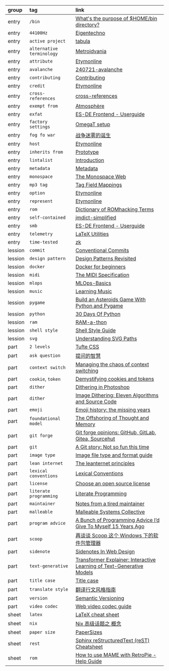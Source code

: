 group   | tag                       | link
:-      | :-                        | :-
entry   | `/bin`                    | [What's the purpose of $HOME/bin directory?](https://askubuntu.com/questions/1408441/whats-the-purpose-of-home-bin-directory)
entry   | `44100Hz`                 | [Eigentechno](https://www.isik.dev/posts/Eigentechno.html)
entry   | `active project`          | [tabula](https://github.com/tabulapdf/tabula)
entry   | `alternative terminology` | [Metroidvania](https://en.wikipedia.org/wiki/Metroidvania)
entry   | `attribute`               | [Etymonline](https://www.etymonline.com/search?q=Attribution)
entry   | `avalanche`               | [240721-avalanche](https://nnnnnnnn.co/log/240721-avalanche.html)
entry   | `contributing`            | [Contributing](https://github.com/MarcDiethelm/contributing)
entry   | `credit`                  | [Etymonline](https://www.etymonline.com/search?q=Credits)
entry   | `cross-references`        | [cross-references](https://docs.readthedocs.io/en/stable/guides/cross-referencing-with-sphinx.html)
entry   | `exempt from`             | [Atmosphère](https://github.com/Atmosphere-NX/Atmosphere#licensing)
entry   | `exfat`                   | [ES-DE Frontend - Userguide](https://gitlab.com/es-de/emulationstation-de/-/blob/master/USERGUIDE.md#specific-notes-for-windows)
entry   | `factory settings`        | [OmegaT setup](https://github.com/capstanlqc/omegat-user-config-dev572)
entry   | `fog fo war`              | [战争迷雾的诞生](https://indienova.com/indie-game-news/the-life-times-of-video-games-23-the-fog-of-war/)
entry   | `host`                    | [Etymonline](https://www.etymonline.com/word/host)
entry   | `inherits from`           | [Prototype](https://gameprogrammingpatterns.com/prototype.html)
entry   | `lintalist`               | [Introduction](https://lintalist.github.io/#Introduction)
entry   | `metadata`                | [Metadata](https://patreon.renpy.org/save-metadata.html#what-is-metadata)
entry   | `monospace`               | [The Monospace Web](https://owickstrom.github.io/the-monospace-web/)
entry   | `mp3 tag`                 | [Tag Field Mappings](https://docs.mp3tag.de/mapping/)
entry   | `option`                  | [Etymonline](https://www.etymonline.com/word/option)
entry   | `represent`               | [Etymonline](https://www.etymonline.com/word/represent)
entry   | `rom`                     | [Dictionary of ROMhacking Terms](https://www.romhacking.net/dictionary/?page=dictionary)
entry   | `self-contained`          | [jmdict-simplified](https://github.com/scriptin/jmdict-simplified#why)
entry   | `smb`                     | [ES-DE Frontend - Userguide](https://gitlab.com/es-de/emulationstation-de/-/blob/master/USERGUIDE.md#placing-games-and-other-resources-on-network-shares)
entry   | `telemetry`               | [LaTeX Utilities](https://github.com/tecosaur/LaTeX-Utilities)
entry   | `time-tested`             | [zk](https://github.com/sirupsen/zk)
lession | `commit`                  | [Conventional Commits](https://www.conventionalcommits.org)
lession | `design pattern`          | [Design Patterns Revisited](https://gameprogrammingpatterns.com/design-patterns-revisited.html)
lession | `docker`                  | [Docker for beginners](https://docker-curriculum.com/)
lession | `midi`                    | [The MIDI Specification](http://midi.teragonaudio.com/tech/midispec.htm)
lession | `mlops`                   | [MLOps-Basics](https://github.com/graviraja/MLOps-Basics)
lession | `music`                   | [Learning Music](https://learningmusic.ableton.com/)
lession | `pygame`                  | [Build an Asteroids Game With Python and Pygame](https://realpython.com/asteroids-game-python)
lession | `python`                  | [30 Days Of Python](https://github.com/Asabeneh/30-Days-Of-Python)
lession | `ram`                     | [RAM-a-thon](https://ram-a-thon.vercel.app/)
lession | `shell style`             | [Shell Style Guide](https://google.github.io/styleguide/shellguide.html)
lession | `svg`                     | [Understanding SVG Paths](https://www.nan.fyi/svg-paths)
part    | `2 levels`                | [Tufte CSS](https://edwardtufte.github.io/tufte-css/)
part    | `ask question`            | [提问的智慧](https://github.com/ryanhanwu/How-To-Ask-Questions-The-Smart-Way/blob/main/README-zh_CN.md)
part    | `context switch`          | [Managing the chaos of context switching](https://leaddev.com/process/managing-chaos-context-switching)
part    | `cookie`, `token`         | [Demystifying cookies and tokens](https://tommihovi.com/2024/05/demystifying-cookies-and-tokens/)
part    | `dither`                  | [Dithering in Photoshop](https://abductedplatypus.com/tools/2017/04/14/dither-brushes.html)
part    | `dither`                  | [Image Dithering: Eleven Algorithms and Source Code](https://tannerhelland.com/2012/12/28/dithering-eleven-algorithms-source-code.html)
part    | `emoji`                   | [Emoji history: the missing years](https://blog.gingerbeardman.com/2024/05/10/emoji-history-the-missing-years/)
part    | `foundational model`      | [The Offshoring of Thought and Memory](https://www.multiverses.xyz/facts/the-offshoring-of-thought-and-memory/)
part    | `git forge`               | [Git forge opinions: GitHub, GitLab, Gitea, Sourcehut](https://cadence.moe/blog/2022-07-03-git-forge-opinions-github-gitlab-gitea-sourcehut)
part    | `git`                     | [A Git story: Not so fun this time](https://blog.brachiosoft.com/en/posts/git/)
part    | `image type`              | [Image file type and format guide](https://developer.mozilla.org/en-US/docs/Web/Media/Formats/Image_types)
part    | `lean internet`           | [The leanternet principles](https://www.leanternet.com/)
part    | `lexical conventions`     | [Lexical Conventions](https://www.lua.org/manual/5.4/manual.html#3.1)
part    | `license`                 | [Choose an open source license](https://choosealicense.com/)
part    | `literate programming`    | [Literate Programming](http://www.literateprogramming.com/index.html)
part    | `maintainer`              | [Notes from a tired maintainer](https://github.com/pi0/tired-maintainer)
part    | `malleable`               | [Malleable Systems Collective](https://malleable.systems/)
part    | `program advice`          | [A Bunch of Programming Advice I’d Give To Myself 15 Years Ago](https://mbuffett.com/posts/programming-advice-younger-self/)
part    | `scoop`                   | [再谈谈 Scoop 这个 Windows 下的软件包管理器](https://chawyehsu.com/blog/talk-about-scoop-the-package-manager-for-windows-again)
part    | `sidenote`                | [Sidenotes In Web Design](https://gwern.net/sidenote)
part    | `text-generative`         | [Transformer Explainer: Interactive Learning of Text-Generative Models](https://github.com/poloclub/transformer-explainer)
part    | `title case`              | [Title case](https://www.wikiwand.com/en/articles/Title_case)
part    | `translate style`         | [翻译行文风格指南](https://github.com/OmegaT-L10N/zh_CN/blob/master/style_guide.md)
part    | `version`                 | [Semantic Versioning](https://semver.org)
part    | `video codec`             | [Web video codec guide](https://developer.mozilla.org/en-US/docs/Web/Media/Formats/Video_codecs)
sheet   | `latex`                   | [LaTeX cheat sheet](https://wch.github.io/latexsheet/)
sheet   | `nix`                     | [Nix 高级话题之 概念](https://www.rectcircle.cn/posts/nix-advanced-glossary/)
sheet   | `paper size`              | [PaperSizes](https://papersizes.io/)
sheet   | `rest`                    | [Sphinx reStructuredText (reST) Cheatsheet](https://github.com/radeklat/sphinx-rest-cheatsheet)
sheet   | `rom`                     | [How to use MAME with RetroPie - Help Guide](https://retropie.org.uk/forum/topic/2859/how-to-use-mame-with-retropie-help-guide/2)